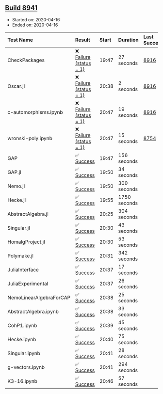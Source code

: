 ## [Build 8941](https://oscarci.mathematik.uni-kl.de/job/oscar/8941/)

* Started on: 2020-04-16
* Ended on: 2020-04-16

| Test Name    | Result | Start | Duration | Last Success | First Failure |
|:-------------|:-------|:------|:---------|:-------------|:--------------|
| CheckPackages | ❌ [Failure (status = 1)](https://oscarci.mathematik.uni-kl.de/job/oscar/8941/artifact/logs/build-8941/CheckPackages.log) | 19:47 | 27 seconds | [8916](https://oscarci.mathematik.uni-kl.de/job/oscar/8916/) | [8920](https://oscarci.mathematik.uni-kl.de/job/oscar/8920/) |
| Oscar.jl | ❌ [Failure (status = 1)](https://oscarci.mathematik.uni-kl.de/job/oscar/8941/artifact/logs/build-8941/Oscar.jl.log) | 20:38 | 2 seconds | [8916](https://oscarci.mathematik.uni-kl.de/job/oscar/8916/) | [8920](https://oscarci.mathematik.uni-kl.de/job/oscar/8920/) |
| c-automorphisms.ipynb | ❌ [Failure (status = 1)](https://oscarci.mathematik.uni-kl.de/job/oscar/8941/artifact/logs/build-8941/c-automorphisms.ipynb.log) | 20:47 | 19 seconds | [8916](https://oscarci.mathematik.uni-kl.de/job/oscar/8916/) | [8920](https://oscarci.mathematik.uni-kl.de/job/oscar/8920/) |
| wronski-poly.ipynb | ❌ [Failure (status = 1)](https://oscarci.mathematik.uni-kl.de/job/oscar/8941/artifact/logs/build-8941/wronski-poly.ipynb.log) | 20:47 | 15 seconds | [8754](https://oscarci.mathematik.uni-kl.de/job/oscar/8754/) | [8755](https://oscarci.mathematik.uni-kl.de/job/oscar/8755/) |
| GAP | ✅ [Success](https://oscarci.mathematik.uni-kl.de/job/oscar/8941/artifact/logs/build-8941/GAP.log) | 19:47 | 156 seconds |  |  |
| GAP.jl | ✅ [Success](https://oscarci.mathematik.uni-kl.de/job/oscar/8941/artifact/logs/build-8941/GAP.jl.log) | 19:50 | 34 seconds |  |  |
| Nemo.jl | ✅ [Success](https://oscarci.mathematik.uni-kl.de/job/oscar/8941/artifact/logs/build-8941/Nemo.jl.log) | 19:50 | 300 seconds |  |  |
| Hecke.jl | ✅ [Success](https://oscarci.mathematik.uni-kl.de/job/oscar/8941/artifact/logs/build-8941/Hecke.jl.log) | 19:55 | 1750 seconds |  |  |
| AbstractAlgebra.jl | ✅ [Success](https://oscarci.mathematik.uni-kl.de/job/oscar/8941/artifact/logs/build-8941/AbstractAlgebra.jl.log) | 20:25 | 304 seconds |  |  |
| Singular.jl | ✅ [Success](https://oscarci.mathematik.uni-kl.de/job/oscar/8941/artifact/logs/build-8941/Singular.jl.log) | 20:30 | 43 seconds |  |  |
| HomalgProject.jl | ✅ [Success](https://oscarci.mathematik.uni-kl.de/job/oscar/8941/artifact/logs/build-8941/HomalgProject.jl.log) | 20:30 | 53 seconds |  |  |
| Polymake.jl | ✅ [Success](https://oscarci.mathematik.uni-kl.de/job/oscar/8941/artifact/logs/build-8941/Polymake.jl.log) | 20:31 | 342 seconds |  |  |
| JuliaInterface | ✅ [Success](https://oscarci.mathematik.uni-kl.de/job/oscar/8941/artifact/logs/build-8941/JuliaInterface.log) | 20:37 | 17 seconds |  |  |
| JuliaExperimental | ✅ [Success](https://oscarci.mathematik.uni-kl.de/job/oscar/8941/artifact/logs/build-8941/JuliaExperimental.log) | 20:37 | 26 seconds |  |  |
| NemoLinearAlgebraForCAP | ✅ [Success](https://oscarci.mathematik.uni-kl.de/job/oscar/8941/artifact/logs/build-8941/NemoLinearAlgebraForCAP.log) | 20:38 | 25 seconds |  |  |
| AbstractAlgebra.ipynb | ✅ [Success](https://oscarci.mathematik.uni-kl.de/job/oscar/8941/artifact/logs/build-8941/AbstractAlgebra.ipynb.log) | 20:38 | 33 seconds |  |  |
| CohP1.ipynb | ✅ [Success](https://oscarci.mathematik.uni-kl.de/job/oscar/8941/artifact/logs/build-8941/CohP1.ipynb.log) | 20:39 | 45 seconds |  |  |
| Hecke.ipynb | ✅ [Success](https://oscarci.mathematik.uni-kl.de/job/oscar/8941/artifact/logs/build-8941/Hecke.ipynb.log) | 20:40 | 75 seconds |  |  |
| Singular.ipynb | ✅ [Success](https://oscarci.mathematik.uni-kl.de/job/oscar/8941/artifact/logs/build-8941/Singular.ipynb.log) | 20:41 | 28 seconds |  |  |
| g-vectors.ipynb | ✅ [Success](https://oscarci.mathematik.uni-kl.de/job/oscar/8941/artifact/logs/build-8941/g-vectors.ipynb.log) | 20:41 | 294 seconds |  |  |
| K3-16.ipynb | ✅ [Success](https://oscarci.mathematik.uni-kl.de/job/oscar/8941/artifact/logs/build-8941/K3-16.ipynb.log) | 20:46 | 57 seconds |  |  |
